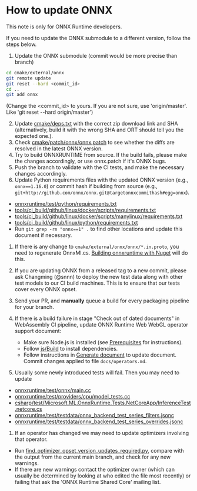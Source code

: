# How to update ONNX

This note is only for ONNX Runtime developers.

If you need to update the ONNX submodule to a different version, follow the steps below.

1. Update the ONNX submodule (commit would be more precise than branch)

```sh
cd cmake/external/onnx
git remote update
git reset --hard <commit_id>
cd ..
git add onnx
```

(Change the <commit_id> to yours. If you are not sure, use 'origin/master'. Like 'git reset --hard origin/master')

2. Update [cmake/deps.txt](/cmake/deps.txt) with the correct zip download link and SHA (alternatively, build it with the wrong SHA and ORT should tell you the expected one.).
3. Check [cmake/patch/onnx/onnx.patch](/cmake/patch/onnx/onnx.patch) to see whether the diffs are resolved in the latest ONNX version.
4. Try to build ONNXRUNTIME from source. If the build fails, please make the changes accordingly, or use onnx.patch if it's ONNX bugs.
5. Push the branch to validate with the CI tests, and make the necessary changes accordingly.
6. Update Python requirements files with the updated ONNX version (e.g., `onnx==1.16.0`) or commit hash if building from source (e.g., `git+http://github.com/onnx/onnx.git@targetonnxcommithash#egg=onnx`).

- [onnxruntime/test/python/requirements.txt](/onnxruntime/test/python/requirements.txt)
- [tools/ci_build/github/linux/docker/scripts/requirements.txt](/tools/ci_build/github/linux/docker/scripts/requirements.txt)
- [tools/ci_build/github/linux/docker/scripts/manylinux/requirements.txt](/tools/ci_build/github/linux/docker/scripts/manylinux/requirements.txt)
- [tools/ci_build/github/linux/python/requirements.txt](/tools/ci_build/github/linux/python/requirements.txt)
- Run `git grep -rn "onnx==1" .` to find other locations and update this document if necessary.

1. If there is any change to `cmake/external/onnx/onnx/*.in.proto`, you need to regenerate OnnxMl.cs.
   [Building onnxruntime with Nuget](https://onnxruntime.ai/docs/build/inferencing.html#build-nuget-packages) will do
   this.
2. If you are updating ONNX from a released tag to a new commit, please ask Changming (@snnn) to deploy the new test
   data along with other test models to our CI build machines. This is to ensure that our tests cover every ONNX opset.
3. Send your PR, and **manually** queue a build for every packaging pipeline for your branch.
4. If there is a build failure in stage "Check out of dated documents" in WebAssembly CI pipeline, update ONNX Runtime
   Web WebGL operator support document:

   - Make sure Node.js is installed (see [Prerequisites](../js/README.md#Prerequisites) for instructions).
   - Follow [js/Build](../js/README.md#Build-2) to install dependencies.
   - Follow instructions in [Generate document](../js/README.md#Generating-Document) to update document. Commit changes applied to file `docs/operators.md`.
5. Usually some newly introduced tests will fail. Then you may need to update

- [onnxruntime/test/onnx/main.cc](/onnxruntime/test/onnx/main.cc)
- [onnxruntime/test/providers/cpu/model_tests.cc](/onnxruntime/test/providers/cpu/model_tests.cc)
- [csharp/test/Microsoft.ML.OnnxRuntime.Tests.NetCoreApp/InferenceTest.netcore.cs](/csharp/test/Microsoft.ML.OnnxRuntime.Tests.NetCoreApp/InferenceTest.netcore.cs)
- [onnxruntime/test/testdata/onnx_backend_test_series_filters.jsonc](/onnxruntime/test/testdata/onnx_backend_test_series_filters.jsonc)
- [onnxruntime/test/testdata/onnx_backend_test_series_overrides.jsonc](/onnxruntime/test/testdata/onnx_backend_test_series_overrides.jsonc)

1. If an operator has changed we may need to update optimizers involving that operator.

- Run [find_optimizer_opset_version_updates_required.py](/tools/python/find_optimizer_opset_version_updates_required.py), compare with the output from the current main branch, and check for any new warnings.
- If there are new warnings contact the optimizer owner (which can usually be determined by looking at who edited the file most recently) or failing that ask the 'ONNX Runtime Shared Core' mailing list.
